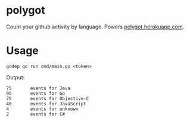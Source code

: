 # polygot

Count your github activity by language. Powers [polygot.herokuapp.com](http://polygot.herokuapp.com/).

# Usage

`godep go run cmd/main.go <token>`

Output:

```
75       events for Java
95       events for Go
75       events for Objective-C
40       events for JavaScript
4        events for unknown
2        events for C#
```


